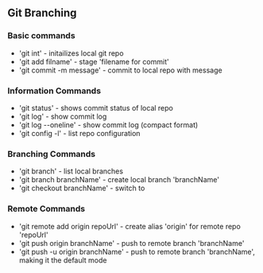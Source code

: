 ## Git Branching


### Basic commands


* 'git int' - initailizes local git repo
* 'git add filname' - stage 'filename for commit'
* 'git commit -m message' - commit to local repo with message 


### Information Commands
* 'git status' - shows commit status of local repo
* 'git log' - show commit log
* 'git log --oneline' - show commit log (compact format)
* 'git config -l' - list repo configuration


### Branching Commands
* 'git branch' - list local branches
* 'git branch branchName' - create local branch 'branchName'
* 'git checkout branchName' - switch to 

### Remote Commands 
* 'git remote add origin repoUrl' - create alias 'origin' for remote repo 'repoUrl'
* 'git push origin branchName' - push to remote branch 'branchName'
* 'git push -u origin branchName' - push to remote branch 'branchName', making it the default mode
